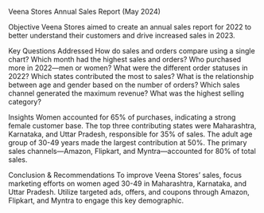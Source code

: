Veena Stores Annual Sales Report (May 2024)

Objective
Veena Stores aimed to create an annual sales report for 2022 to better understand their customers and drive increased sales in 2023.

Key Questions Addressed
How do sales and orders compare using a single chart?
Which month had the highest sales and orders?
Who purchased more in 2022—men or women?
What were the different order statuses in 2022?
Which states contributed the most to sales?
What is the relationship between age and gender based on the number of orders?
Which sales channel generated the maximum revenue?
What was the highest selling category?

Insights
Women accounted for 65% of purchases, indicating a strong female customer base.
The top three contributing states were Maharashtra, Karnataka, and Uttar Pradesh, responsible for 35% of sales.
The adult age group of 30-49 years made the largest contribution at 50%.
The primary sales channels—Amazon, Flipkart, and Myntra—accounted for 80% of total sales.

Conclusion & Recommendations
To improve Veena Stores’ sales, focus marketing efforts on women aged 30-49 in Maharashtra, Karnataka, and Uttar Pradesh. 
Utilize targeted ads, offers, and coupons through Amazon, Flipkart, and Myntra to engage this key demographic.

